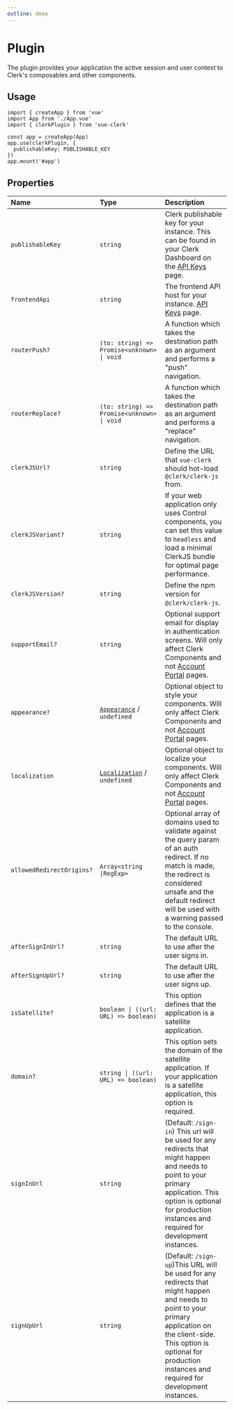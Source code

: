 ```yaml
---
outline: deep
---
```


# Plugin

The plugin provides your application the active session and user context to Clerk's composables and other components.

## Usage

```ts{3,6-8}
import { createApp } from 'vue'
import App from './App.vue'
import { clerkPlugin } from 'vue-clerk'

const app = createApp(App)
app.use(clerkPlugin, {
  publishableKey: PUBLISHABLE_KEY
})
app.mount('#app')
```

## Properties

|Name|Type|Description|
|:----|:----|:----|
|`publishableKey`|`string`|Clerk publishable key for your instance. This can be found in your Clerk Dashboard on the [API Keys](https://dashboard.clerk.com/last-active?path=api-keys) page. |
|`frontendApi`|`string`|The frontend API host for your instance. [API Keys](https://dashboard.clerk.com/last-active?path=api-keys) page. |
|`routerPush?`|`(to: string) => Promise<unknown> \| void`|A function which takes the destination path as an argument and performs a "push" navigation.|
|`routerReplace?`|`(to: string) => Promise<unknown> \| void`|A function which takes the destination path as an argument and performs a "replace" navigation.|
|`clerkJSUrl?`|`string`|Define the URL that `vue-clerk` should hot-load `@clerk/clerk-js` from.|
|`clerkJSVariant?`|`string`|If your web application only uses Control components, you can set this value to `headless` and load a minimal ClerkJS bundle for optimal page performance.|
|`clerkJSVersion?`|`string`|Define the npm version for `@clerk/clerk-js`.|
|`supportEmail?`|`string`|Optional support email for display in authentication screens. Will only affect Clerk Components and not [Account Portal](https://clerk.com/docs/account-portal/overview) pages.|
|`appearance?`|[`Appearance`](https://clerk.com/docs/components/customization/overview) / `undefined`|Optional object to style your components. Will only affect Clerk Components and not [Account Portal](https://clerk.com/docs/account-portal/overview) pages.|
|`localization`|[`Localization`](https://clerk.com/docs/components/customization/localization) / `undefined`|Optional object to localize your components. Will only affect Clerk Components and not [Account Portal](https://clerk.com/docs/account-portal/overview) pages.|
|`allowedRedirectOrigins?`|`Array<string \|RegExp>`|Optional array of domains used to validate against the query param of an auth redirect. If no match is made, the redirect is considered unsafe and the default redirect will be used with a warning passed to the console.|
|`afterSignInUrl?`|`string`|The default URL to use after the user signs in.|
|`afterSignUpUrl?`|`string`|The default URL to use after the user signs up.|
|`isSatellite?`|`boolean \| ((url: URL) => boolean)`|This option defines that the application is a satellite application.|
|`domain?`|`string \| ((url: URL) => boolean)`|This option sets the domain of the satellite application. If your application is a satellite application, this option is required.|
|`signInUrl`|`string`| (Default: `/sign-in`) This url will be used for any redirects that might happen and needs to point to your primary application. This option is optional for production instances and required for development instances.|
|`signUpUrl`|`string`| (Default: `/sign-up`)This URL will be used for any redirects that might happen and needs to point to your primary application on the client-side. This option is optional for production instances and required for development instances.|
